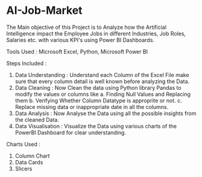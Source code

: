 # AI-Job-Market

The Main objective of this Project is to Analyze how the Artificial Intelligence impact the Employee Jobs in different Industries, Job Roles, Salaries etc. with various KPI's using Power BI Dashboards.

Tools Used : Microsoft Excel, Python, Microsoft Power BI

Steps Included :
1. Data Understanding : Understand each Column of the Excel File make sure that every column detail is well known before analyzing the Data.
2. Data Cleaning      : Now Clean the data using Python library Pandas to modify the values or columns like
                                          a. Finding Null Values and Replacing them
                                          b. Verifying Whether Column Datatype is approprite or not.
                                          c. Replace missing data or inappropriate date in all the columns.
3. Data Analysis      : Now Analyse the Data using all the possible insights from the cleaned Data.
4. Data Visualisation : Visualize the Data using various charts of the PowerBI Dashboard for clear understanding.

Charts Used :
1. Column Chart
2. Data Cards
3. Slicers
